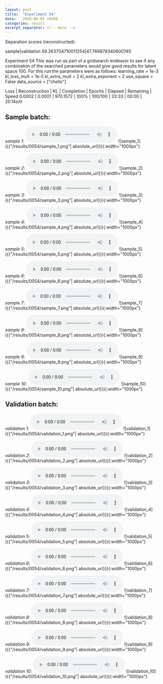 ```yaml
---
layout: post
title:  "Experiment 54"
date:   2018-06-05 +0200
categories: result
excerpt_separator: <!-- more -->
---
```

Separation scores (reconstructed):

sample|validation
59.263704710011254|47.769879340600745
<!-- more -->
Experiment 54
This was run as part of a gridsearch endeavor to see if any combination of the searched parameters would give good results for latent space 100.
For this run the parameters were as follows:
learning_rate = 1e-3
kl_loss_mult = 1e-5
kl_extra_mult = 2
kl_extra_exponent = 2
use_square = False
data_source = ["chello"]

Loss | Reconstruction | KL | Completion | Epochs | Elapsed | Remaining | Speed
0.0002 | 0.0001 | 970.1572 | 100% | 100/100 | 33:33 | 00:00 | 20.14s/it

## **Sample batch**:
_sample 1_:
<audio src="/ResultsOverview/results/0054/sample_1.wav" controls preload></audio>
![sample_1]({{"/results/0054/sample_1.png"| absolute_url}}){:width="1000px"}

_sample 2_:
<audio src="/ResultsOverview/results/0054/sample_2.wav" controls preload></audio>
![sample_2]({{"/results/0054/sample_2.png"| absolute_url}}){:width="1000px"}

_sample 3_:
<audio src="/ResultsOverview/results/0054/sample_3.wav" controls preload></audio>
![sample_3]({{"/results/0054/sample_3.png"| absolute_url}}){:width="1000px"}

_sample 4_:
<audio src="/ResultsOverview/results/0054/sample_4.wav" controls preload></audio>
![sample_4]({{"/results/0054/sample_4.png"| absolute_url}}){:width="1000px"}

_sample 5_:
<audio src="/ResultsOverview/results/0054/sample_5.wav" controls preload></audio>
![sample_5]({{"/results/0054/sample_5.png"| absolute_url}}){:width="1000px"}

_sample 6_:
<audio src="/ResultsOverview/results/0054/sample_6.wav" controls preload></audio>
![sample_6]({{"/results/0054/sample_6.png"| absolute_url}}){:width="1000px"}

_sample 7_:
<audio src="/ResultsOverview/results/0054/sample_7.wav" controls preload></audio>
![sample_7]({{"/results/0054/sample_7.png"| absolute_url}}){:width="1000px"}

_sample 8_:
<audio src="/ResultsOverview/results/0054/sample_8.wav" controls preload></audio>
![sample_8]({{"/results/0054/sample_8.png"| absolute_url}}){:width="1000px"}

_sample 9_:
<audio src="/ResultsOverview/results/0054/sample_9.wav" controls preload></audio>
![sample_9]({{"/results/0054/sample_9.png"| absolute_url}}){:width="1000px"}

_sample 10_:
<audio src="/ResultsOverview/results/0054/sample_10.wav" controls preload></audio>
![sample_10]({{"/results/0054/sample_10.png"| absolute_url}}){:width="1000px"}

## **Validation batch**:
_validation 1_:
<audio src="/ResultsOverview/results/0054/validation_1.wav" controls preload></audio>
![validation_1]({{"/results/0054/validation_1.png"| absolute_url}}){:width="1000px"}

_validation 2_:
<audio src="/ResultsOverview/results/0054/validation_2.wav" controls preload></audio>
![validation_2]({{"/results/0054/validation_2.png"| absolute_url}}){:width="1000px"}

_validation 3_:
<audio src="/ResultsOverview/results/0054/validation_3.wav" controls preload></audio>
![validation_3]({{"/results/0054/validation_3.png"| absolute_url}}){:width="1000px"}

_validation 4_:
<audio src="/ResultsOverview/results/0054/validation_4.wav" controls preload></audio>
![validation_4]({{"/results/0054/validation_4.png"| absolute_url}}){:width="1000px"}

_validation 5_:
<audio src="/ResultsOverview/results/0054/validation_5.wav" controls preload></audio>
![validation_5]({{"/results/0054/validation_5.png"| absolute_url}}){:width="1000px"}

_validation 6_:
<audio src="/ResultsOverview/results/0054/validation_6.wav" controls preload></audio>
![validation_6]({{"/results/0054/validation_6.png"| absolute_url}}){:width="1000px"}

_validation 7_:
<audio src="/ResultsOverview/results/0054/validation_7.wav" controls preload></audio>
![validation_7]({{"/results/0054/validation_7.png"| absolute_url}}){:width="1000px"}

_validation 8_:
<audio src="/ResultsOverview/results/0054/validation_8.wav" controls preload></audio>
![validation_8]({{"/results/0054/validation_8.png"| absolute_url}}){:width="1000px"}

_validation 9_:
<audio src="/ResultsOverview/results/0054/validation_9.wav" controls preload></audio>
![validation_9]({{"/results/0054/validation_9.png"| absolute_url}}){:width="1000px"}

_validation 10_:
<audio src="/ResultsOverview/results/0054/validation_10.wav" controls preload></audio>
![validation_10]({{"/results/0054/validation_10.png"| absolute_url}}){:width="1000px"}
